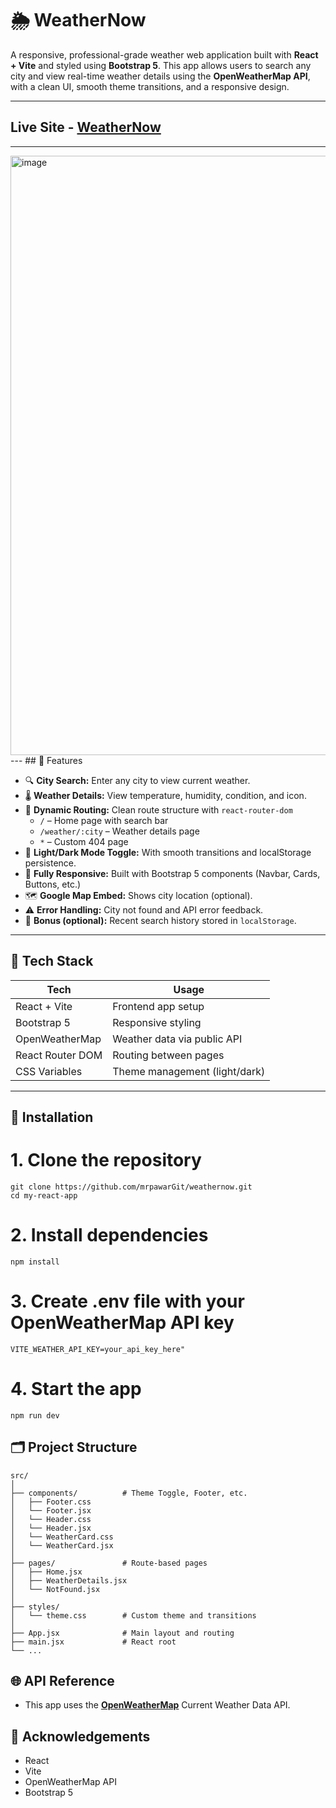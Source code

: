 # 🌦️ WeatherNow

A responsive, professional-grade weather web application built with **React + Vite** and styled using **Bootstrap 5**. This app allows users to search any city and view real-time weather details using the **OpenWeatherMap API**, with a clean UI, smooth theme transitions, and a responsive design.

---
## Live Site - [WeatherNow](https://weathernow-reactapp.netlify.app/)
---
<img width="1905" height="959" alt="image" src="https://github.com/user-attachments/assets/218b7f69-efec-418e-b06e-84db5b8ef955" />
---
## 🚀 Features

- 🔍 **City Search:** Enter any city to view current weather.
- 🌡️ **Weather Details:** View temperature, humidity, condition, and icon.
- 🧭 **Dynamic Routing:** Clean route structure with `react-router-dom`
  - `/` – Home page with search bar
  - `/weather/:city` – Weather details page
  - `*` – Custom 404 page
- 🌙 **Light/Dark Mode Toggle:** With smooth transitions and localStorage persistence.
- 📱 **Fully Responsive:** Built with Bootstrap 5 components (Navbar, Cards, Buttons, etc.)
- 🗺️ **Google Map Embed:** Shows city location (optional).
- ⚠️ **Error Handling:** City not found and API error feedback.
- 💾 **Bonus (optional):** Recent search history stored in `localStorage`.

---

## 🧱 Tech Stack

| Tech            | Usage                                  |
|-----------------|----------------------------------------|
| React + Vite    | Frontend app setup                     |
| Bootstrap 5     | Responsive styling                     |
| OpenWeatherMap  | Weather data via public API            |
| React Router DOM| Routing between pages                  |
| CSS Variables   | Theme management (light/dark)          |

---

## 🔧 Installation

# 1. Clone the repository
```
git clone https://github.com/mrpawarGit/weathernow.git
cd my-react-app
```
# 2. Install dependencies
```
npm install
```
# 3. Create .env file with your OpenWeatherMap API key
```
VITE_WEATHER_API_KEY=your_api_key_here"
```

# 4. Start the app
```
npm run dev
```

## 🗂️ Project Structure
```
src/
│
├── components/          # Theme Toggle, Footer, etc.
│   ├── Footer.css
│   └── Footer.jsx
│   └── Header.css
│   └── Header.jsx
│   └── WeatherCard.css
│   └── WeatherCard.jsx
│
├── pages/               # Route-based pages
│   ├── Home.jsx
│   ├── WeatherDetails.jsx
│   └── NotFound.jsx
│
├── styles/
│   └── theme.css        # Custom theme and transitions
│
├── App.jsx              # Main layout and routing
├── main.jsx             # React root
└── ...
```
## 🌐 API Reference
- This app uses the [**OpenWeatherMap**](https://openweathermap.org/api) Current Weather Data API.

## 🙌 Acknowledgements
- React
- Vite
- OpenWeatherMap API
- Bootstrap 5
